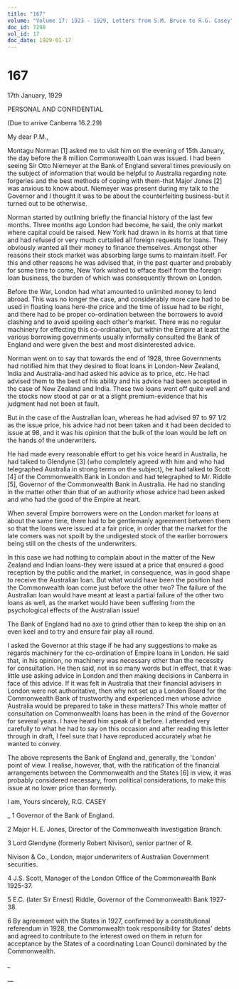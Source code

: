```yaml
---
title: "167"
volume: "Volume 17: 1923 - 1929, Letters from S.M. Bruce to R.G. Casey"
doc_id: 7298
vol_id: 17
doc_date: 1929-01-17
---
```


# 167

17th January, 1929

PERSONAL AND CONFIDENTIAL

(Due to arrive Canberra 16.2.29)

My dear P.M.,

Montagu Norman [1] asked me to visit him on the evening of 15th January, the day before the 8 million Commonwealth Loan was issued. I had been seeing Sir Otto Niemeyer at the Bank of England several times previously on the subject of information that would be helpful to Australia regarding note forgeries and the best methods of coping with them-that Major Jones [2] was anxious to know about. Niemeyer was present during my talk to the Governor and I thought it was to be about the counterfeiting business-but it turned out to be otherwise.

Norman started by outlining briefly the financial history of the last few months. Three months ago London had become, he said, the only market where capital could be raised. New York had drawn in its horns at that time and had refused or very much curtailed all foreign requests for loans. They obviously wanted all their money to finance themselves. Amongst other reasons their stock market was absorbing large sums to maintain itself. For this and other reasons he was advised that, in the past quarter and probably for some time to come, New York wished to efface itself from the foreign loan business, the burden of which was consequently thrown on London.

Before the War, London had what amounted to unlimited money to lend abroad. This was no longer the case, and considerably more care had to be used in floating loans here-the price and the time of issue had to be right, and there had to be proper co-ordination between the borrowers to avoid clashing and to avoid spoiling each other's market. There was no regular machinery for effecting this co-ordination, but within the Empire at least the various borrowing governments usually informally consulted the Bank of England and were given the best and most disinterested advice.

Norman went on to say that towards the end of 1928, three Governments had notified him that they desired to float loans in London-New Zealand, India and Australia-and had asked his advice as to price, etc. He had advised them to the best of his ability and his advice had been accepted in the case of New Zealand and India. These two loans went off quite well and the stocks now stood at par or at a slight premium-evidence that his judgment had not been at fault.

But in the case of the Australian loan, whereas he had advised 97 to 97 1/2 as the issue price, his advice had not been taken and it had been decided to issue at 98, and it was his opinion that the bulk of the loan would be left on the hands of the underwriters.

He had made every reasonable effort to get his voice heard in Australia, he had talked to Glendyne [3] (who completely agreed with him and who had telegraphed Australia in strong terms on the subject), he had talked to Scott [4] of the Commonwealth Bank in London and had telegraphed to Mr. Riddle [5], Governor of the Commonwealth Bank in Australia. He had no standing in the matter other than that of an authority whose advice had been asked and who had the good of the Empire at heart.

When several Empire borrowers were on the London market for loans at about the same time, there had to be gentlemanly agreement between them so that the loans were issued at a fair price, in order that the market for the late comers was not spoilt by the undigested stock of the earlier borrowers being still on the chests of the underwriters.

In this case we had nothing to complain about in the matter of the New Zealand and Indian loans-they were issued at a price that ensured a good reception by the public and the market, in consequence, was in good shape to receive the Australian loan. But what would have been the position had the Commonwealth loan come just before the other two? The failure of the Australian loan would have meant at least a partial failure of the other two loans as well, as the market would have been suffering from the psychological effects of the Australian issue!

The Bank of England had no axe to grind other than to keep the ship on an even keel and to try and ensure fair play all round.

I asked the Governor at this stage if he had any suggestions to make as regards machinery for the co-ordination of Empire loans in London. He said that, in his opinion, no machinery was necessary other than the necessity for consultation. He then said, not in so many words but in effect, that it was little use asking advice in London and then making decisions in Canberra in face of this advice. If it was felt in Australia that their financial advisers in London were not authoritative, then why not set up a London Board for the Commonwealth Bank of trustworthy and experienced men whose advice Australia would be prepared to take in these matters? This whole matter of consultation on Commonwealth loans has been in the mind of the Governor for several years. I have heard him speak of it before. I attended very carefully to what he had to say on this occasion and after reading this letter through in draft, I feel sure that I have reproduced accurately what he wanted to convey.

The above represents the Bank of England and, generally, the 'London' point of view. I realise, however, that, with the ratification of the financial arrangements between the Commonwealth and the States [6] in view, it was probably considered necessary, from political considerations, to make this issue at no lower price than formerly.

I am, Yours sincerely, R.G. CASEY 

_ 1 Governor of the Bank of England.

2 Major H. E. Jones, Director of the Commonwealth Investigation Branch.

3 Lord Glendyne (formerly Robert Nivison), senior partner of R.

Nivison &amp; Co., London, major underwriters of Australian Government securities.

4 J.S. Scott, Manager of the London Office of the Commonwealth Bank 1925-37.

5 E.C. (later Sir Ernest) Riddle, Governor of the Commonwealth Bank 1927-38.

6 By agreement with the States in 1927, confirmed by a constitutional referendum in 1928, the Commonwealth took responsibility for States' debts and agreed to contribute to the interest owed on them in return for acceptance by the States of a coordinating Loan Council dominated by the Commonwealth.

_

__
